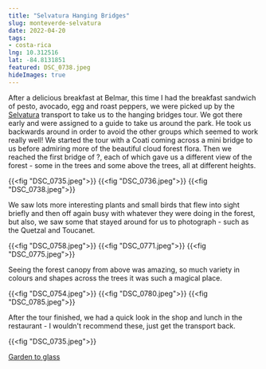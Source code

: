```yaml
---
title: "Selvatura Hanging Bridges"
slug: monteverde-selvatura
date: 2022-04-20
tags: 
- costa-rica
lng: 10.312516
lat: -84.8131851
featured: DSC_0738.jpeg
hideImages: true
---
```



After a delicious breakfast at Belmar, this time I had the breakfast sandwich of pesto, avocado, egg and roast peppers, we were picked up by the [Selvatura](https://selvatura.com) transport to take us to the hanging bridges tour.  We got there early and were assigned to a guide to take us around the park. He took us backwards around in order to avoid the other groups which seemed to work really well!  We started the tour with a Coati coming across a mini bridge to us before admiring more of the beautiful cloud forest flora.  Then we reached the first bridge of ?, each of which gave us a different view of the forest - some in the trees and some above the trees, all at different heights. 

{{<fig "DSC_0735.jpeg">}}
{{<fig "DSC_0736.jpeg">}}
{{<fig "DSC_0738.jpeg">}}

We saw lots more interesting plants and small birds that flew into sight briefly and then off again busy with whatever they were doing in the forest, but also, we saw some that stayed around for us to photograph - such as the Quetzal and Toucanet.

{{<fig "DSC_0758.jpeg">}}
{{<fig "DSC_0771.jpeg">}}
{{<fig "DSC_0775.jpeg">}}

Seeing the forest canopy from above was amazing, so much variety in colours and shapes across the trees it was such a magical place. 

{{<fig "DSC_0754.jpeg">}}
{{<fig "DSC_0780.jpeg">}}
{{<fig "DSC_0785.jpeg">}}

After the tour finished, we had a quick look in the shop and lunch in the restaurant - I wouldn't recommend these, just get the transport back. 

{{<fig "DSC_0735.jpeg">}}

<a href="/blog/2022/belmar-garden-to-glass">Garden to glass</a>


